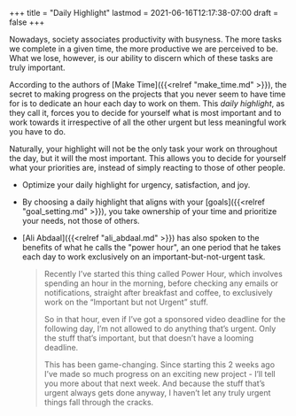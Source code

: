 +++
title = "Daily Highlight"
lastmod = 2021-06-16T12:17:38-07:00
draft = false
+++

Nowadays, society associates productivity with busyness. The more tasks we complete in a given time, the more productive we are perceived to be. What we lose, however, is our ability to discern which of these tasks are truly important.

According to the authors of [Make Time]({{<relref "make_time.md" >}}), the secret to making progress on the projects that you never seem to have time for is to dedicate an hour each day to work on them. This _daily highlight_, as they call it, forces you to decide for yourself what is most important and to work towards it irrespective of all the other urgent but less meaningful work you have to do.

Naturally, your highlight will not be the only task your work on throughout the day, but it will the most important. This allows you to decide for yourself what your priorities are, instead of simply reacting to those of other people.

-   Optimize your daily highlight for urgency, satisfaction, and joy.

-   By choosing a daily highlight that aligns with your [goals]({{<relref "goal_setting.md" >}}), you take ownership of your time and prioritize your needs, not those of others.

-   [Ali Abdaal]({{<relref "ali_abdaal.md" >}}) has also spoken to the benefits of what he calls the "power hour", an one period that he takes each day to work exclusively on an important-but-not-urgent task.

    > Recently I’ve started this thing called Power Hour, which involves spending an hour in the morning, before checking any emails or notifications, straight after breakfast and coffee, to exclusively work on the “Important but not Urgent” stuff.
    >
    > So in that hour, even if I’ve got a sponsored video deadline for the following day, I’m not allowed to do anything that’s urgent. Only the stuff that’s important, but that doesn’t have a looming deadline.
    >
    > This has been game-changing. Since starting this 2 weeks ago I’ve made so much progress on an exciting new project - I’ll tell you more about that next week. And because the stuff that’s urgent always gets done anyway, I haven’t let any truly urgent things fall through the cracks.